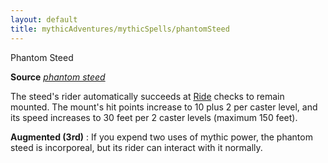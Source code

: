 ```yaml
---
layout: default
title: mythicAdventures/mythicSpells/phantomSteed
---
```

Phantom Steed

**Source** [_phantom steed_](spells/phantomSteed#_phantom-steed)

The steed's rider automatically succeeds at [Ride](skills/ride#_ride) checks to remain mounted. The mount's hit points increase to 10 plus 2 per caster level, and its speed increases to 30 feet per 2 caster levels (maximum 150 feet).

**Augmented (3rd)** : If you expend two uses of mythic power, the phantom steed is incorporeal, but its rider can interact with it normally.

